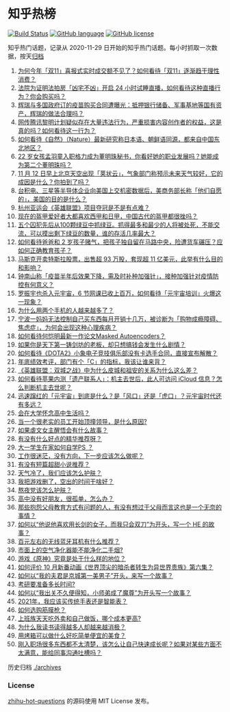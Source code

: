 # 知乎热榜
[![Build Status](https://github.com/ToWeLong/zhihu-hot-questions/workflows/CI/badge.svg)](https://github.com/ToWeLong/zhihu-hot-questions/actions)
[![GitHub language](https://img.shields.io/badge/language-golang-orange.svg)](https://golang.org/)
[![GitHub license](https://img.shields.io/github/license/ToWeLong/zhihu-hot-questions)](https://github.com/ToWeLong/zhihu-hot-questions/blob/main/LICENSE)

知乎热门话题，记录从 2020-11-29 日开始的知乎热门话题。每小时抓取一次数据，按天[归档](./archives)

<!-- BEGIN -->

1. [为何今年「双11」喜报式实时成交额不见了？如何看待「双11」逐渐趋于理性消费？](https://www.zhihu.com/question/498180717)
1. [法院为证明法拍房「凶宅不凶」开启 24 小时试睡直播，如何看待这种直播行为？你会购买吗？](https://www.zhihu.com/question/498078770)
1. [辉瑞与多国政府订的疫苗购买合同遭曝光：抵押银行储备、军事基地等国有资产，辉瑞的做法合理吗？](https://www.zhihu.com/question/498246657)
1. [网传腾讯黎明计划疑似存在大量违法行为，严重损害内容创作者的权益，这是真的吗？如何看待这一行为？](https://www.zhihu.com/question/497287949)
1. [如何看待《自然》（Nature）最新研究称日本语、朝鲜语同源，都来自中国东北地区？](https://www.zhihu.com/question/498258081)
1. [22 岁女孩孟羽童入职格力成为董明珠秘书，你看好她的职业发展吗？她能成为第二个董明珠吗？](https://www.zhihu.com/question/492862535)
1. [11 月 12 日早上北京天空出现「荚状云」，气象部门称预示未来天气较好，它的成因是什么？你拍到了吗？](https://www.zhihu.com/question/498313207)
1. [台积电、三星等半导体企业向美国上交机密数据后，美商务部长称「他们自愿的」，美国的目的是什么？](https://www.zhihu.com/question/498007910)
1. [杭州亚运会《英雄联盟》项目夺冠是不是有点难？](https://www.zhihu.com/question/494455265)
1. [现在的盔甲爱好者大都喜欢西甲和日甲，中国古代的盔甲都很挫吗？](https://www.zhihu.com/question/362580779)
1. [五个囚犯先后从100颗绿豆中抓绿豆。抓得最多和最少的人将被处死，不能交流，可以摸出剩下绿豆的数量，谁的存活几率最大？](https://www.zhihu.com/question/19912025)
1. [如何看待爸爸和 2 岁孩子赌气，把孩子独自留在马路中央，险遭货车碾压？应如何正确教育孩子？](https://www.zhihu.com/question/498106164)
1. [马斯克开卖特斯拉股票，出售超 93 万股，套现超 11 亿美元，此举有什么目的和影响？](https://www.zhihu.com/question/498090226)
1. [钟南山称「疫苗半年后效果下降，需及时补种加强针」，接种加强针对疫情防控有何意义？](https://www.zhihu.com/question/498333756)
1. [罗振宇也杀入元宇宙，6 节网课已收上百万，如何看待「元宇宙培训」火爆这一现象？](https://www.zhihu.com/question/498253202)
1. [为什么用两个手机的人越来越多了？](https://www.zhihu.com/question/498160928)
1. [宁波一妈妈无法控制自己买东西每月开销十几万，被诊断为「购物成瘾障碍、焦虑症」，为何会出现这种心理疾病？](https://www.zhihu.com/question/498317866)
1. [如何看待何恺明最新一作论文Masked Autoencoders？](https://www.zhihu.com/question/498364155)
1. [如果你是天下第一铸剑坊的老板，却只想搞钱会发生什么剧情？](https://www.zhihu.com/question/491369594)
1. [如何看待《DOTA2》小象电子竞技俱乐部没有卡选手合同，直接宣布解散？](https://www.zhihu.com/question/498236228)
1. [年底绩效考评，部门有个「C」的指标，我该让谁来背？](https://www.zhihu.com/question/497903761)
1. [《英雄联盟：双城之战》中为什么皮城和祖安的关系为什么这么差？](https://www.zhihu.com/question/497416934)
1. [如何看待苹果内测「遗产联系人」：机主去世后，此人可访问 iCloud 信息？怎么判断机主去世呢？](https://www.zhihu.com/question/498126979)
1. [迅速蹿红的「元宇宙」到底是什么？是「风口」还是「虎口」？元宇宙时代还有多远？](https://www.zhihu.com/question/498077625)
1. [会在大学怀念高中生活吗？](https://www.zhihu.com/question/497019091)
1. [当一个很老实的员工开始顶撞领导，是什么原因?](https://www.zhihu.com/question/494123407)
1. [如果虐文女主醒悟会有什么故事？](https://www.zhihu.com/question/477124669)
1. [有没有什么好点的精华推荐呀？](https://www.zhihu.com/question/309995132)
1. [大一学生在家如何自学PS ？](https://www.zhihu.com/question/382038795)
1. [工作很迷茫，没有方向，下一步应该怎么做呢？](https://www.zhihu.com/question/495069616)
1. [有没有短篇超甜小说推荐？](https://www.zhihu.com/question/487979774)
1. [天气冷了，我们应该怎么护肤？](https://www.zhihu.com/question/496138998)
1. [我把游戏删了，空出的时间干啥好？](https://www.zhihu.com/question/490512517)
1. [熬夜党该怎么护肤？](https://www.zhihu.com/question/40845027)
1. [高中没有好朋友，很孤单，怎么办？](https://www.zhihu.com/question/498042786)
1. [那些抱怨父母教育方式有问题的人，有没有想过于父母而言这也是一个无奈的事情？](https://www.zhihu.com/question/497393926)
1. [如何以“他说他喜欢用长剑的女子，而我只会双刀”为开头，写一个 HE 的故事？](https://www.zhihu.com/question/472496087)
1. [百元左右的无线蓝牙耳机有什么推荐？](https://www.zhihu.com/question/337009589)
1. [市面上的空气净化器能不能净化二手烟?](https://www.zhihu.com/question/21989878)
1. [游戏《原神》究竟是处于什么样的地位？](https://www.zhihu.com/question/493930695)
1. [如何评价 10 月新番动画《世界顶尖的暗杀者转生为异世界贵族》第六集？](https://www.zhihu.com/question/497904718)
1. [如何以“我的夫君是京城第一美男子”开头，来写一个故事？](https://www.zhihu.com/question/491580131)
1. [考研要准备多长时间?](https://www.zhihu.com/question/41865668)
1. [如何以“我出关不久便得知，小师弟成了魔尊”为开头写一个故事？](https://www.zhihu.com/question/462627899)
1. [2021年，我应该买传统手表还是智能表？](https://www.zhihu.com/question/386146196)
1. [如何选购筋膜枪？](https://www.zhihu.com/question/342590774)
1. [上班族天天吃外卖和自己做饭，哪个成本更高?](https://www.zhihu.com/question/486371644)
1. [为什么我读书读得越多人却越来越消极？](https://www.zhihu.com/question/389657488)
1. [用烤箱可以做什么好吃简单便宜的美食？](https://www.zhihu.com/question/21814613)
1. [刚入职场很多东西都不太清楚，该怎么让自己快速成长呢？如果对某些方面不太满意，能给同事沟通吐槽吗？](https://www.zhihu.com/question/488609585)

<!-- END -->

历史归档 [./archives](./archives)


### License
[zhihu-hot-questions](https://github.com/towelong/zhihu-hot-questions) 的源码使用 MIT License 发布。